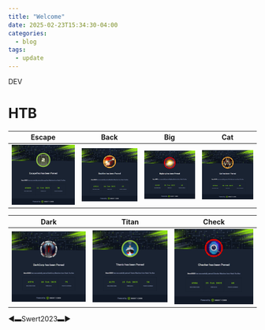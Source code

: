 ```yaml
---
title: "Welcome"
date: 2025-02-23T15:34:30-04:00
categories:
  - blog
tags:
  - update
---
```


DEV
# HTB

| Escape | Back | Big | Cat |
|--|--|--|--|
| ![EscapeTwo](https://raw.githubusercontent.com/HTSW-SMW/HTB/refs/heads/main/Images/EscapeTwo.png) | ![Backfire](https://raw.githubusercontent.com/HTSW-SMW/HTB/refs/heads/main/Images/Backfire.png) | ![BigBang](https://raw.githubusercontent.com/HTSW-SMW/HTB/refs/heads/main/Images/BigBang.png) | ![Cat](https://raw.githubusercontent.com/HTSW-SMW/HTB/refs/heads/main/Images/Cat.png) |


| Dark | Titan | Check |
|--|--|--|
| ![DarkCorp](https://raw.githubusercontent.com/HTSW-SMW/HTB/refs/heads/main/Images/DarkCorp.png) | ![Titanic](https://raw.githubusercontent.com/HTSW-SMW/HTB/refs/heads/main/Images/Titanic.png) | ![Checker](https://raw.githubusercontent.com/HTSW-SMW/HTB/refs/heads/main/Images/Checker.png) |


◄▬Swert2023▬►